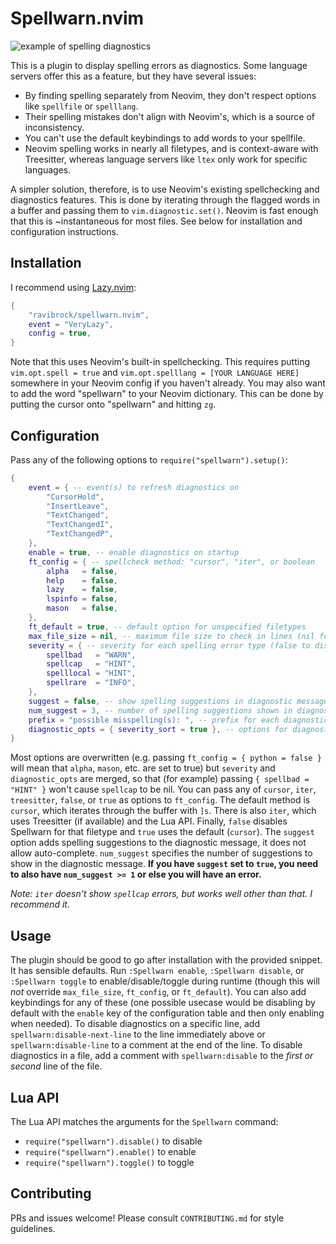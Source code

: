 # Spellwarn.nvim

![example of spelling diagnostics](img/example.jpg)

This is a plugin to display spelling errors as diagnostics. Some language servers offer this as a feature, but they have several issues:

- By finding spelling separately from Neovim, they don't respect options like `spellfile` or `spelllang`.
- Their spelling mistakes don't align with Neovim's, which is a source of inconsistency.
- You can't use the default keybindings to add words to your spellfile.
- Neovim spelling works in nearly all filetypes, and is context-aware with Treesitter, whereas language servers like `ltex` only work for specific languages.

A simpler solution, therefore, is to use Neovim's existing spellchecking and diagnostics features. This is done by iterating through the flagged words in a buffer and passing them to `vim.diagnostic.set()`. Neovim is fast enough that this is ~instantaneous for most files. See below for installation and configuration instructions.

## Installation
I recommend using [Lazy.nvim](https://github.com/folke/lazy.nvim):
```lua
{
    "ravibrock/spellwarn.nvim",
    event = "VeryLazy",
    config = true,
}
```
Note that this uses Neovim's built-in spellchecking. This requires putting `vim.opt.spell = true` and `vim.opt.spelllang = [YOUR LANGUAGE HERE]` somewhere in your Neovim config if you haven't already. You may also want to add the word "spellwarn" to your Neovim dictionary. This can be done by putting the cursor onto "spellwarn" and hitting `zg`.

## Configuration
Pass any of the following options to `require("spellwarn").setup()`:
```lua
{
    event = { -- event(s) to refresh diagnostics on
        "CursorHold",
        "InsertLeave",
        "TextChanged",
        "TextChangedI",
        "TextChangedP",
    },
    enable = true, -- enable diagnostics on startup
    ft_config = { -- spellcheck method: "cursor", "iter", or boolean
        alpha   = false,
        help    = false,
        lazy    = false,
        lspinfo = false,
        mason   = false,
    },
    ft_default = true, -- default option for unspecified filetypes
    max_file_size = nil, -- maximum file size to check in lines (nil for no limit)
    severity = { -- severity for each spelling error type (false to disable diagnostics for that type)
        spellbad   = "WARN",
        spellcap   = "HINT",
        spelllocal = "HINT",
        spellrare  = "INFO",
    },
    suggest = false, -- show spelling suggestions in diagnostic message (works best with window-style message)
    num_suggest = 3, -- number of spelling suggestions shown in diagnostic message
    prefix = "possible misspelling(s): ", -- prefix for each diagnostic message
    diagnostic_opts = { severity_sort = true }, -- options for diagnostic display
}
```
Most options are overwritten (e.g. passing `ft_config = { python = false }` will mean that `alpha`, `mason`, etc. are set to true) but `severity` and `diagnostic_opts` are merged, so that (for example) passing `{ spellbad = "HINT" }` won't cause `spellcap` to be nil. You can pass any of `cursor`, `iter`, `treesitter`, `false`, or `true` as options to `ft_config`. The default method is `cursor`, which iterates through the buffer with `]s`. There is also `iter`, which uses Treesitter (if available) and the Lua API. Finally, `false` disables Spellwarn for that filetype and `true` uses the default (`cursor`). The `suggest` option adds spelling suggestions to the diagnostic message, it does not allow auto-complete. `num_suggest` specifies the number of suggestions to show in the diagnostic message. **If you have `suggest` set to `true`, you need to also have `num_suggest >= 1` or else you will have an error.**

*Note: `iter` doesn't show `spellcap` errors, but works well other than that. I recommend it.*

## Usage
The plugin should be good to go after installation with the provided snippet. It has sensible defaults. Run `:Spellwarn enable`, `:Spellwarn disable`, or `:Spellwarn toggle` to enable/disable/toggle during runtime (though this will *not* override `max_file_size`, `ft_config`, or `ft_default`). You can also add keybindings for any of these (one possible usecase would be disabling by default with the `enable` key of the configuration table and then only enabling when needed). To disable diagnostics on a specific line, add `spellwarn:disable-next-line` to the line immediately above or `spellwarn:disable-line` to a comment at the end of the line. To disable diagnostics in a file, add a comment with `spellwarn:disable` to the *first or second* line of the file.

## Lua API
The Lua API matches the arguments for the `Spellwarn` command:
- `require("spellwarn").disable()` to disable
- `require("spellwarn").enable()` to enable
- `require("spellwarn").toggle()` to toggle

## Contributing
PRs and issues welcome! Please consult `CONTRIBUTING.md` for style guidelines.
